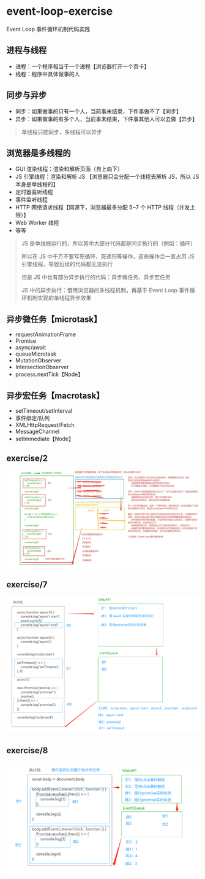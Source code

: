 # event-loop-exercise

Event Loop 事件循环机制代码实践

## 进程与线程

- 进程：一个程序相当于一个进程【浏览器打开一个页卡】
- 线程：程序中具体做事的人

## 同步与异步

- 同步：如果做事的只有一个人，当前事未结束，下件事做不了【同步】
- 异步：如果做事的有多个人，当前事未结束，下件事其他人可以去做【异步】

> 单线程只能同步，多线程可以异步

## 浏览器是多线程的

- GUI 渲染线程：渲染和解析页面（自上向下）
- JS 引擎线程：渲染和解析 JS 【浏览器只会分配一个线程去解析 JS，所以 JS 本身是单线程的】
- 定时器监听线程
- 事件监听线程
- HTTP 网络请求线程【同源下，浏览器最多分配 5~7 个 HTTP 线程（并发上限）】
- Web Worker 线程
- 等等

> JS 是单线程运行的，所以其中大部分代码都是同步执行的（例如：循环）
>
> 所以在 JS 中千万不要写死循环、死递归等操作，这些操作会一直占用 JS 引擎线程，导致后续的代码都无法执行
>
> 但是 JS 中也有部分异步执行的代码：异步微任务、异步宏任务
>
> JS 中的异步执行：借用浏览器的多线程机制，再基于 Event Loop 事件循环机制实现的单线程异步效果

## 异步微任务【microtask】

- requestAnimationFrame
- Promise
- async/await
- queueMicrotask
- MutationObserver
- IntersectionObserver
- process.nextTick【Node】

## 异步宏任务【macrotask】

- setTimeout/setInterval
- 事件绑定/队列
- XMLHttpRequest/Fetch
- MessageChannel
- setImmediate【Node】

## exercise/2

![exercise/2](./images/2.png)

## exercise/7

![exercise/7](./images/7.png)

## exercise/8

![exercise/8](./images/8.png)
